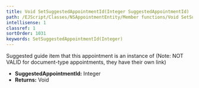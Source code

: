 ```yaml
---
title: Void SetSuggestedAppointmentId(Integer SuggestedAppointmentId)
path: /EJScript/Classes/NSAppointmentEntity/Member functions/Void SetSuggestedAppointmentId(Integer p_0)
intellisense: 1
classref: 1
sortOrder: 1031
keywords: SetSuggestedAppointmentId(Integer)
---
```



Suggested guide item that this appointment is an instance of (Note: NOT VALID for document-type appointments, they have their own link)



* **SuggestedAppointmentId:** Integer
* **Returns:** Void


